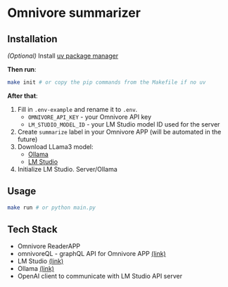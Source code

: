 # Omnivore summarizer

## Installation

*(Optional)* Install [uv package manager](https://github.com/astral-sh/uv)

**Then run**:

```bash
make init # or copy the pip commands from the Makefile if no uv
```

**After that**:

1. Fill in `.env-example` and rename it to `.env`.
   - `OMNIVORE_API_KEY` - your Omnivore API key
   - `LM_STUDIO_MODEL_ID` - your LM Studio model ID used for the server
2. Create `summarize` label in your Omnivore APP (will be automated in the future)
3. Download LLama3 model:
   - [Ollama](https://ollama.com/library/llama3)
   - [LM Studio](https://huggingface.co/lmstudio-community/Meta-Llama-3-8B-Instruct-GGUF)
4. Initialize LM Studio. Server/Ollama

## Usage

```bash
make run # or python main.py
```

## Tech Stack

- Omnivore ReaderAPP
- omnivoreQL - graphQL API for Omnivore APP [(link)](https://github.com/yazdipour/OmnivoreQL)
- LM Studio [(link)](https://lmstudio.ai/)
- Ollama [(link)](https://ollama.com/)
- OpenAI client to communicate with LM Studio API server

